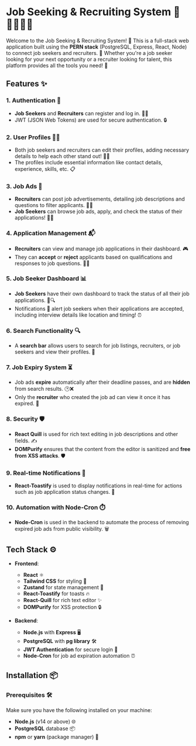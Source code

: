 # Job Seeking & Recruiting System 🚀👩‍💻👨‍💻

Welcome to the Job Seeking & Recruiting System! 🎉 This is a full-stack web application built using the **PERN stack** (PostgreSQL, Express, React, Node) to connect job seekers and recruiters. 🤝 Whether you're a job seeker looking for your next opportunity or a recruiter looking for talent, this platform provides all the tools you need! 🌟

## Features ✨

### 1. **Authentication** 🔐
- **Job Seekers** and **Recruiters** can register and log in. 👤🔑
- JWT (JSON Web Tokens) are used for secure authentication. 🔒

### 2. **User Profiles** 🧑‍💼
- Both job seekers and recruiters can edit their profiles, adding necessary details to help each other stand out! 💼📑
- The profiles include essential information like contact details, experience, skills, etc. 📋

### 3. **Job Ads** 📢
- **Recruiters** can post job advertisements, detailing job descriptions and questions to filter applicants. 📄📝
- **Job Seekers** can browse job ads, apply, and check the status of their applications! 📑✅

### 4. **Application Management** 📬
- **Recruiters** can view and manage job applications in their dashboard. 🎮
- They can **accept** or **reject** applicants based on qualifications and responses to job questions. 🚫✅

### 5. **Job Seeker Dashboard** 📊
- **Job Seekers** have their own dashboard to track the status of all their job applications. 📅🔍
- Notifications 📲 alert job seekers when their applications are accepted, including interview details like location and timing! ⏰

### 6. **Search Functionality** 🔍
- A **search bar** allows users to search for job listings, recruiters, or job seekers and view their profiles. 🔎

### 7. **Job Expiry System** ⏳
- Job ads **expire** automatically after their deadline passes, and are **hidden** from search results. 🕑❌
- Only the **recruiter** who created the job ad can view it once it has expired. 👀

### 8. **Security** 🛡️
- **React Quill** is used for rich text editing in job descriptions and other fields. ✍️
- **DOMPurify** ensures that the content from the editor is sanitized and **free from XSS attacks**. 🛡️

### 9. **Real-time Notifications** 📰
- **React-Toastify** is used to display notifications in real-time for actions such as job application status changes. 🔔

### 10. **Automation with Node-Cron** ⏱️
- **Node-Cron** is used in the backend to automate the process of removing expired job ads from public visibility. 🗑️

## Tech Stack ⚙️

- **Frontend**: 
  - **React** ⚛️
  - **Tailwind CSS** for styling 🌈
  - **Zustand** for state management 🔄
  - **React-Toastify** for toasts 🔥
  - **React-Quill** for rich text editor ✨
  - **DOMPurify** for XSS protection 🔒

- **Backend**: 
  - **Node.js** with **Express** 🖥️
  - **PostgreSQL** with **pg library** 🛠️
  - **JWT Authentication** for secure login 🔑
  - **Node-Cron** for job ad expiration automation ⏰

## Installation 📦

### Prerequisites 🛠️

Make sure you have the following installed on your machine:
- **Node.js** (v14 or above) 🌐
- **PostgreSQL** database 📦
- **npm** or **yarn** (package manager) 📂
